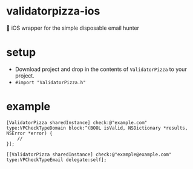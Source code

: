 # validatorpizza-ios
🍕 iOS wrapper for the simple disposable email hunter

# setup
* Download project and drop in the contents of `ValidatorPizza` to your project.
* `#import "ValidatorPizza.h"`

# example
```
[ValidatorPizza sharedInstance] check:@"example.com" type:VPCheckTypeDomain block:^(BOOL isValid, NSDictionary *results, NSError *error) {
    //
}];
    
[[ValidatorPizza sharedInstance] check:@"example@example.com" type:VPCheckTypeEmail delegate:self];
```
